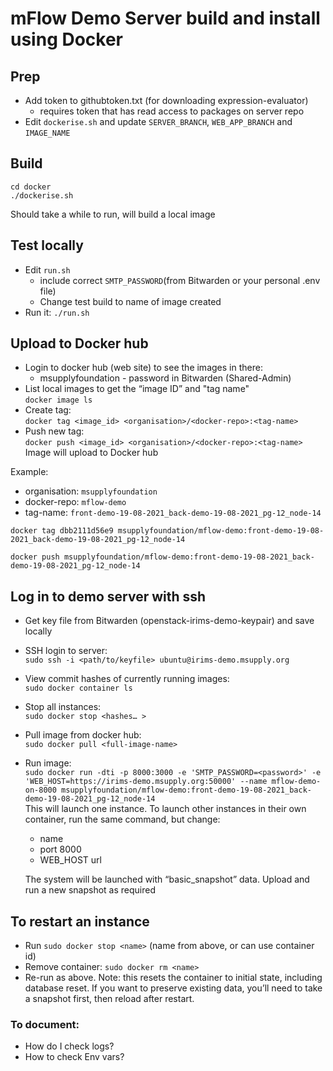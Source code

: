 # mFlow Demo Server build and install using Docker

## Prep

- Add token to githubtoken.txt (for downloading expression-evaluator)
  - requires token that has read access to packages on server repo
- Edit `dockerise.sh` and update `SERVER_BRANCH`, `WEB_APP_BRANCH` and `IMAGE_NAME`

## Build

`cd docker`  
`./dockerise.sh`

Should take a while to run, will build a local image

## Test locally

- Edit `run.sh`
  - include correct `SMTP_PASSWORD`(from Bitwarden or your personal .env file)
  - Change test build to name of image created
- Run it: `./run.sh`

## Upload to Docker hub

- Login to docker hub (web site) to see the images in there:
  - msupplyfoundation - password in Bitwarden (Shared-Admin)
- List local images to get the “image ID” and "tag name"  
  `docker image ls`
- Create tag:  
  `docker tag <image_id> <organisation>/<docker-repo>:<tag-name>`
- Push new tag:  
   `docker push <image_id> <organisation>/<docker-repo>:<tag-name>`  
  Image will upload to Docker hub

Example:

- organisation: `msupplyfoundation`
- docker-repo: `mflow-demo`
- tag-name: `front-demo-19-08-2021_back-demo-19-08-2021_pg-12_node-14`

```
docker tag dbb2111d56e9 msupplyfoundation/mflow-demo:front-demo-19-08-2021_back-demo-19-08-2021_pg-12_node-14

docker push msupplyfoundation/mflow-demo:front-demo-19-08-2021_back-demo-19-08-2021_pg-12_node-14
```

## Log in to demo server with ssh

- Get key file from Bitwarden (openstack-irims-demo-keypair) and save locally
- SSH login to server:  
  `sudo ssh -i <path/to/keyfile> ubuntu@irims-demo.msupply.org`
- View commit hashes of currently running images:  
  `sudo docker container ls`
- Stop all instances:  
  `sudo docker stop <hashes… >`
- Pull image from docker hub:  
  `sudo docker pull <full-image-name>`
- Run image:  
  `sudo docker run -dti -p 8000:3000 -e 'SMTP_PASSWORD=<password>' -e 'WEB_HOST=https://irims-demo.msupply.org:50000' --name mflow-demo-on-8000 msupplyfoundation/mflow-demo:front-demo-19-08-2021_back-demo-19-08-2021_pg-12_node-14`  
   This will launch one instance. To launch other instances in their own container, run the same command, but change:

  - name
  - port 8000
  - WEB_HOST url

  The system will be launched with “basic_snapshot” data. Upload and run a new snapshot as required

## To restart an instance

- Run `sudo docker stop <name>` (name from above, or can use container id)
- Remove container: `sudo docker rm <name>`
- Re-run as above. Note: this resets the container to initial state, including database reset. If you want to preserve existing data, you’ll need to take a snapshot first, then reload after restart.

### To document:

- How do I check logs?
- How to check Env vars?
